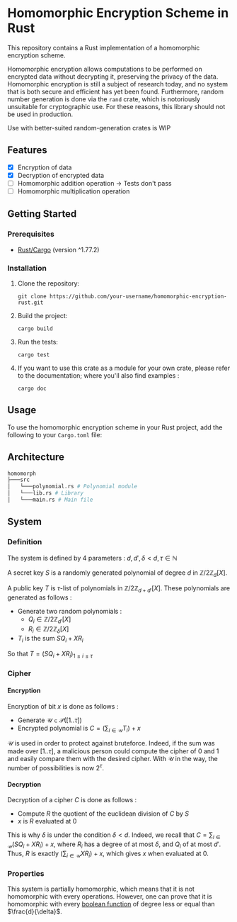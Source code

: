 # Homomorphic Encryption Scheme in Rust

This repository contains a Rust implementation of a homomorphic encryption scheme. 

Homomorphic encryption allows computations to be performed on encrypted data without decrypting it, preserving the privacy of the data.
Homomorphic encryption is still a subject of research today, and no system that is both secure and efficient has yet been found. Furthermore, random number generation is done via the `rand` crate, which is notoriously unsuitable for cryptographic use. For these reasons, this library should not be used in production.

Use with better-suited random-generation crates is WIP

## Features

- [X] Encryption of data
- [X] Decryption of encrypted data
- [ ] Homomorphic addition operation -> Tests don't pass
- [ ] Homomorphic multiplication operation

## Getting Started

### Prerequisites

- [Rust/Cargo](https://www.rust-lang.org/) (version ^1.77.2)

### Installation

1. Clone the repository:

    ```shell
    git clone https://github.com/your-username/homomorphic-encryption-rust.git
    ```

2. Build the project:

    ```shell
    cargo build
    ```

3. Run the tests:

    ```shell
    cargo test
    ```

4. If you want to use this crate as a module for your own crate, please refer to the documentation; where you'll also find examples :

    ```shell
    cargo doc
    ```

## Usage

To use the homomorphic encryption scheme in your Rust project, add the following to your `Cargo.toml` file:

## Architecture

```bash
homomorph
├───src
│   └───polynomial.rs # Polynomial module
│   └───lib.rs # Library
│   └───main.rs # Main file
```

## System

### Definition

The system is defined by 4 parameters :
$d, d', \delta < d, \tau \in \mathbb{N}$

A secret key $S$ is a randomly generated polynomial of degree $d$ in $\mathbb{Z}/2\mathbb{Z}_{d}[X]$.

A public key $T$ is $\tau$-list of polynomials in $\mathbb{Z}/2\mathbb{Z}_{d+d'}[X]$. These polynomials are generated as follows :

- Generate two random polynomials :
    - $Q_i \in \mathbb{Z}/2\mathbb{Z}_{d'}[X]$
    - $R_i \in \mathbb{Z}/2\mathbb{Z}_{\delta}[X]$
- $T_i$ is the sum $SQ_i + XR_i$

So that $T = (SQ_i + XR_i)_{1 \leq i \leq \tau}$

### Cipher

#### Encryption
Encryption of bit $x$ is done as follows :

- Generate $\mathcal{U} \in \mathcal{P}([1..\tau])$
- Encrypted polynomial is $C = (\sum_{i\in\mathcal{U}} T_i) + x$

$\mathcal{U}$ is used in order to protect against bruteforce. Indeed, if the sum was made over $[1..\tau]$, a malicious person could compute the cipher of $0$ and $1$ and easily compare them with the desired cipher. With $\mathcal{U}$ in the way, the number of possibilities is now $2^\tau$.

#### Decryption
Decryption of a cipher $C$ is done as follows :

- Compute $R$ the quotient of the euclidean division of $C$ by $S$
- $x$ is $R$ evaluated at $0$

This is why $\delta$ is under the condition $\delta < d$. Indeed, we recall that $C = \sum_{i\in\mathcal{U}} (SQ_i + XR_i) + x$, where $R_i$ has a degree of at most $\delta$, and $Q_i$ of at most $d'$. Thus, $R$ is exactly $(\sum_{i\in\mathcal{U}} XR_i) + x$, which gives $x$ when evaluated at $0$.

### Properties

This system is partially homomorphic, which means that it is not homomorphic with every operations.
However, one can prove that it is homomorphic with every [boolean function](https://en.wikipedia.org/wiki/Boolean_function#:~:text=In%20mathematics%2C%20a%20Boolean%20function,function\)%2C%20used%20in%20logic.) of degree less or equal than $\frac{d}{\delta}$.
